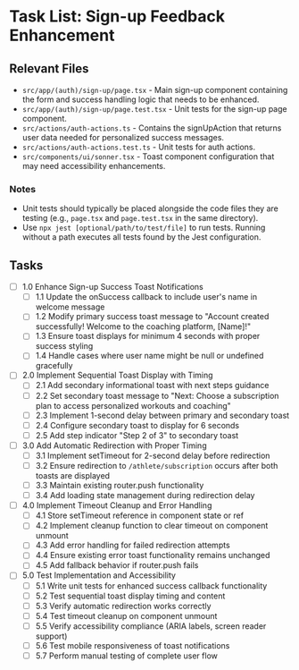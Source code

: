 # Task List: Sign-up Feedback Enhancement

## Relevant Files

- `src/app/(auth)/sign-up/page.tsx` - Main sign-up component containing the form and success handling logic that needs to be enhanced.
- `src/app/(auth)/sign-up/page.test.tsx` - Unit tests for the sign-up page component.
- `src/actions/auth-actions.ts` - Contains the signUpAction that returns user data needed for personalized success messages.
- `src/actions/auth-actions.test.ts` - Unit tests for auth actions.
- `src/components/ui/sonner.tsx` - Toast component configuration that may need accessibility enhancements.

### Notes

- Unit tests should typically be placed alongside the code files they are testing (e.g., `page.tsx` and `page.test.tsx` in the same directory).
- Use `npx jest [optional/path/to/test/file]` to run tests. Running without a path executes all tests found by the Jest configuration.

## Tasks

- [ ] 1.0 Enhance Sign-up Success Toast Notifications
  - [ ] 1.1 Update the onSuccess callback to include user's name in welcome message
  - [ ] 1.2 Modify primary success toast message to "Account created successfully! Welcome to the coaching platform, [Name]!"
  - [ ] 1.3 Ensure toast displays for minimum 4 seconds with proper success styling
  - [ ] 1.4 Handle cases where user name might be null or undefined gracefully
- [ ] 2.0 Implement Sequential Toast Display with Timing
  - [ ] 2.1 Add secondary informational toast with next steps guidance
  - [ ] 2.2 Set secondary toast message to "Next: Choose a subscription plan to access personalized workouts and coaching"
  - [ ] 2.3 Implement 1-second delay between primary and secondary toast
  - [ ] 2.4 Configure secondary toast to display for 6 seconds
  - [ ] 2.5 Add step indicator "Step 2 of 3" to secondary toast
- [ ] 3.0 Add Automatic Redirection with Proper Timing
  - [ ] 3.1 Implement setTimeout for 2-second delay before redirection
  - [ ] 3.2 Ensure redirection to `/athlete/subscription` occurs after both toasts are displayed
  - [ ] 3.3 Maintain existing router.push functionality
  - [ ] 3.4 Add loading state management during redirection delay
- [ ] 4.0 Implement Timeout Cleanup and Error Handling
  - [ ] 4.1 Store setTimeout reference in component state or ref
  - [ ] 4.2 Implement cleanup function to clear timeout on component unmount
  - [ ] 4.3 Add error handling for failed redirection attempts
  - [ ] 4.4 Ensure existing error toast functionality remains unchanged
  - [ ] 4.5 Add fallback behavior if router.push fails
- [ ] 5.0 Test Implementation and Accessibility
  - [ ] 5.1 Write unit tests for enhanced success callback functionality
  - [ ] 5.2 Test sequential toast display timing and content
  - [ ] 5.3 Verify automatic redirection works correctly
  - [ ] 5.4 Test timeout cleanup on component unmount
  - [ ] 5.5 Verify accessibility compliance (ARIA labels, screen reader support)
  - [ ] 5.6 Test mobile responsiveness of toast notifications
  - [ ] 5.7 Perform manual testing of complete user flow